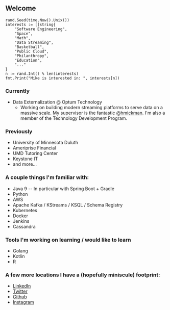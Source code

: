 ## Welcome
```
rand.Seed(time.Now().Unix())
interests := []string{
    "Software Engineering",
    "Space",
    "Math",
    "Data Streaming",
    "Basketball",
    "Public Cloud",
    "Philanthropy",
    "Education",
    "..."
}
n := rand.Int() % len(interests)
fmt.Print("Mike is interested in: ", interests[n])
```

### Currently
* Data Externalization @ Optum Technology
  * Working on building modern streaming platforms to serve data on a massive scale. My supervisor is the fantastic [@hmickman](https://twitter.com/hmickman). I'm also a member of the Technology Development Program.

### Previously
* University of Minnesota Duluth
* Ameriprise Financial
* UMD Tutoring Center
* Keystone IT
* and more...

### A couple things I'm familiar with: 
* Java 9 -- In particular with Spring Boot + Gradle
* Python
* AWS 
* Apache Kafka / KStreams / KSQL / Schema Registry
* Kubernetes
* Docker
* Jenkins
* Cassandra

### Tools I'm working on learning / would like to learn
* Golang
* Kotlin
* R

### A few more locations I have a (hopefully miniscule) footprint:
* [LinkedIn](https://www.linkedin.com/in/michael-schlosser/)
* [Twitter](https://twitter.com/MikeSchlosser16)
* [Github](https://github.com/MikeSchlosser16)
* [Instagram](https://www.instagram.com/mikeschlosser16/)

